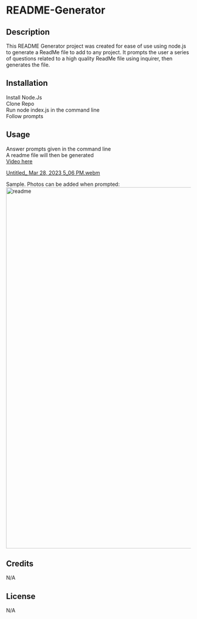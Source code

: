 
# README-Generator

## Description

This README Generator project was created for ease of use using node.js to generate a ReadMe file to add to any project.
It prompts the user a series of questions related to a high quality ReadMe file using inquirer, then generates the file.

## Installation

Install Node.Js <br>
Clone Repo <br>
Run node index.js in the command line <br>
Follow prompts<br>

## Usage

Answer prompts given in the command line <br>
A readme file will then be generated<br>
[Video here](https://drive.google.com/file/d/1jWye9T7s9KNg6UQvX2bv-gRZPQG23sgi/preview)

[Untitled_ Mar 28, 2023 5_06 PM.webm](https://user-images.githubusercontent.com/121457179/228381192-619f25bd-689b-4da5-b365-4296eab2d364.webm)

Sample. Photos can be added when prompted:
<img width="983" alt="readme" src="https://user-images.githubusercontent.com/121457179/228402459-abea904a-1fc5-44cd-b2ad-a523f685f660.png">

## Credits
N/A

## License
N/A

